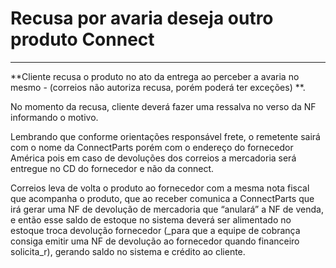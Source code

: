 # Recusa por avaria deseja outro produto Connect 

---


**Cliente recusa o produto no ato da entrega ao perceber a avaria no mesmo - (correios não autoriza recusa, porém poderá ter exceções)
**. 

No momento da recusa, cliente deverá fazer uma ressalva no verso da NF informando o motivo.

Lembrando que conforme orientações responsável frete, o remetente sairá com o nome da ConnectParts porém com o endereço do fornecedor América pois em caso de devoluções dos correios a mercadoria será entregue no CD do fornecedor e não da connect.
 
Correios leva de volta o produto ao fornecedor com a mesma nota fiscal que acompanha o produto, que ao receber comunica a ConnectParts que irá gerar uma NF de devolução de mercadoria que “anulará” a NF de venda, e então esse saldo de estoque no sistema deverá ser alimentado no estoque troca devolução fornecedor (_para que a equipe de cobrança consiga emitir uma NF de devolução ao fornecedor quando financeiro solicita_r), gerando saldo no sistema e crédito ao cliente.
